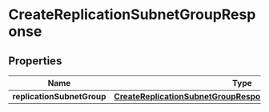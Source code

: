 

# CreateReplicationSubnetGroupResponse

<p/>

## Properties

| Name | Type | Description | Notes |
|------------ | ------------- | ------------- | -------------|
|**replicationSubnetGroup** | [**CreateReplicationSubnetGroupResponseReplicationSubnetGroup**](CreateReplicationSubnetGroupResponseReplicationSubnetGroup.md) |  |  [optional] |



